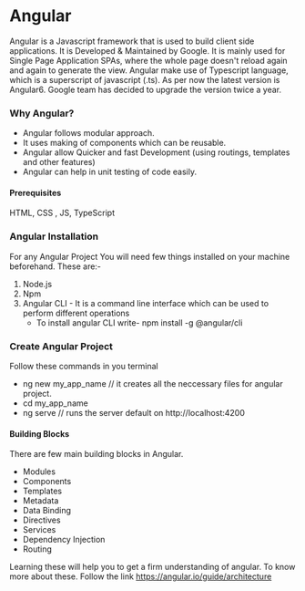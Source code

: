 # Angular

Angular is a Javascript framework that is used to build client side applications. It is Developed & Maintained by Google.
It is mainly used for Single Page Application SPAs, where the whole page doesn't reload again and again to generate the view.
Angular make use of Typescript language, which is a superscript of javascript (.ts).
As per now the latest version is Angular6. Google team has decided to upgrade the version twice a year.

### Why Angular?
 * Angular follows modular approach.
 * It uses making of components which can be reusable.
 * Angular allow Quicker and fast Development (using routings, templates and other features)
 * Angular can help in unit testing of code easily.

#### Prerequisites
  HTML, CSS , JS, TypeScript

### Angular Installation
For any Angular Project You will need few things installed on your machine beforehand. These are:- 
 1. Node.js 
 1. Npm
 1. Angular CLI - It is a command line interface which can be used to perform different operations 
    * To install angular CLI write- npm install -g @angular/cli
    
### Create Angular Project
Follow these commands in you terminal
 * ng new my_app_name  // it creates all the neccessary files for angular project.
 * cd my_app_name
 * ng serve           	// runs the server default on http://localhost:4200
 
 
 #### Building Blocks
 There are few main building blocks in Angular.
   * Modules
   * Components
   * Templates
   * Metadata
   * Data Binding
   * Directives
   * Services
   * Dependency Injection
   * Routing
   
 Learning these will help you to get a firm understanding of angular. 
 To know more about these. Follow the link https://angular.io/guide/architecture 

